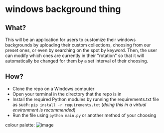 # windows background thing

## What?

This will be an application for users to customize their windows backgrounds by uploading their custom collections, choosing from our preset ones, or even by searching on the spot by keyword. Then, the user can modify which ones are currently in their "rotation" so that it will automatically be changed for them by a set interval of their choosing. 

## How? 

- Clone the repo on a Windows computer
- Open your terminal in the directory that the repo is in
- Install the required Python modules by running the requirements.txt file as such: `pip install -r requirements.txt` (_doing this in a virtual environment is recommended_)
- Run the file using `python main.py` or another method of your choosing

colour palette: 
![image](https://user-images.githubusercontent.com/53918934/126056680-c051dda0-a1ee-4e49-a569-a84eaa878ab2.png)
